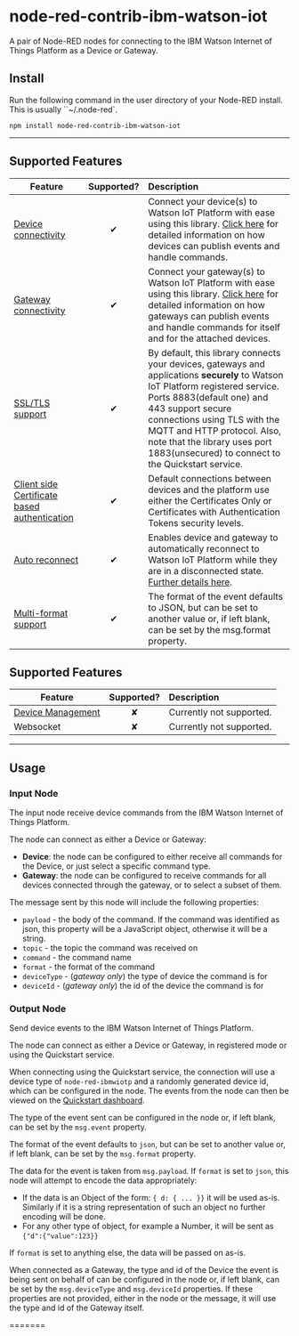 node-red-contrib-ibm-watson-iot
===============================

A pair of Node-RED nodes for connecting to the IBM Watson Internet of Things Platform
as a Device or Gateway.

## Install

Run the following command in the user directory of your Node-RED install. This is
usually ``~/.node-red`.

```
npm install node-red-contrib-ibm-watson-iot
```
----

Supported Features
------------------

| Feature   |      Supported?      | Description |
|----------|:-------------:|:-------------|
| [Device connectivity](https://console.ng.bluemix.net/docs/services/IoT/applications/dev_nodered.html) |  &#10004; | Connect your device(s) to Watson IoT Platform with ease using this library. [Click here](https://developer.ibm.com/recipes/tutorials/getting-started-with-watson-iot-platform-using-node-red/) for detailed information on how devices can publish events and handle commands.|
| [Gateway connectivity](https://console.ng.bluemix.net/docs/services/IoT/applications/dev_nodered.html) |    &#10004;   | Connect your gateway(s) to Watson IoT Platform with ease using this library. [Click here](https://developer.ibm.com/recipes/tutorials/getting-started-with-watson-iot-platform-using-node-red/) for detailed information on how gateways can publish events and handle commands for itself and for the attached devices. |
| [SSL/TLS support](https://console.ng.bluemix.net/docs/services/IoT/reference/security/index.html) | &#10004; | By default, this library connects your devices, gateways and applications **securely** to Watson IoT Platform registered service. Ports 8883(default one) and 443 support secure connections using TLS with the MQTT and HTTP protocol. Also, note that the library uses port 1883(unsecured) to connect to the Quickstart service.|
| [Client side Certificate based authentication](https://console.ng.bluemix.net/docs/services/IoT/reference/security/RM_security.html) | &#10004; | Default connections between devices and the platform use either the Certificates Only or Certificates with Authentication Tokens security levels.|
| [Auto reconnect](https://github.com/eclipse/paho.mqtt.java/issues/9) | &#10004; | Enables device and gateway to automatically reconnect to Watson IoT Platform while they are in a disconnected state. [Further details here](https://console.ng.bluemix.net/docs/services/IoT/devices/libraries/nodejs.html#connecting_to_iotp). |
| [Multi-format support](https://github.com/amprasanna/node-red-contrib-ibm-watson-iot)| &#10004; | The format of the event defaults to JSON, but can be set to another value or, if left blank, can be set by the msg.format property. |


Supported Features
------------------

| Feature   |      Supported?      | Description |
|----------|:-------------:|:-------------|
| [Device Management](https://console.ng.bluemix.net/docs/services/IoT/devices/device_mgmt/index.html) | &#10008; | Currently not supported.|
| Websocket | &#10008; | Currently not supported. |


----

## Usage

### Input Node

The input node receive device commands from the IBM Watson Internet of Things Platform.

The node can connect as either a Device or Gateway:

  - **Device**: the node can be configured to either receive all commands for
      the Device, or just select a specific command type.
  - **Gateway**: the node can be configured to receive commands for all devices
      connected through the gateway, or to select a subset of them.

The message sent by this node will include the following properties:

   - `payload` - the body of the command. If the command was identified as json,
    this property will be a JavaScript object, otherwise it will be a string.
   - `topic` - the topic the command was received on
   - `command` - the command name
   - `format` - the format of the command
   - `deviceType` - (*gateway only*) the type of device the command is for
   - `deviceId` - (*gateway only*) the id of the device the command is for


### Output Node

Send device events to the IBM Watson Internet of Things Platform.

The node can connect as either a Device or Gateway, in registered mode or using
the Quickstart service.

When connecting using the Quickstart service, the connection will use a device
type of `node-red-ibmwiotp` and a randomly generated device id, which can be
configured in the node. The events from the node can then be viewed on the [Quickstart dashboard](https://quickstart.internetofthings.ibmcloud.com/).

The type of the event sent can be configured in the node or, if left blank, can
be set by the `msg.event` property.

The format of the event defaults to `json`, but can be set to another value or,
if left blank, can be set by the `msg.format` property.

The data for the event is taken from `msg.payload`. If `format` is set to `json`,
this node will attempt to encode the data appropriately:

  - If the data is an Object of the form: `{ d: { ... }}` it will be used as-is.
    Similarly if it is a string representation of such an object no further
    encoding will be done.
  - For any other type of object, for example a Number, it will be sent as `{"d":{"value":123}}`

If `format` is set to anything else, the data will be passed on as-is.

When connected as a Gateway, the type and id of the Device the event is being
sent on behalf of can be configured in the node or, if left blank, can be set by
the `msg.deviceType` and `msg.deviceId` properties. If these properties are not
provided, either in the node or the message, it will use the type and id of the
Gateway itself.

=======

